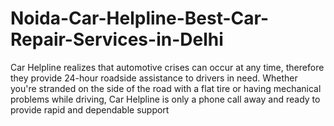 # Noida-Car-Helpline-Best-Car-Repair-Services-in-Delhi
Car Helpline realizes that automotive crises can occur at any time, therefore they provide 24-hour roadside assistance to drivers in need. Whether you're stranded on the side of the road with a flat tire or having mechanical problems while driving, Car Helpline is only a phone call away and ready to provide rapid and dependable support 
